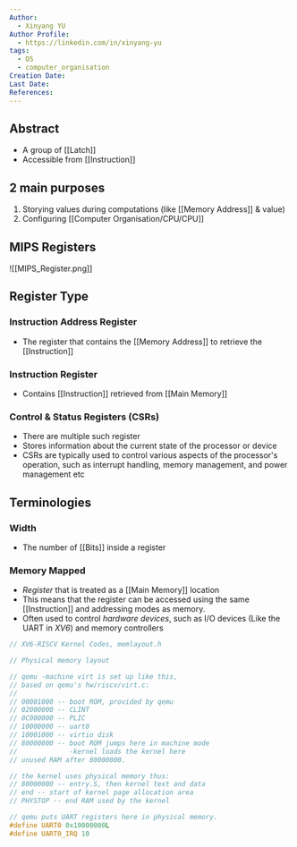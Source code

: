 ```yaml
---
Author:
  - Xinyang YU
Author Profile:
  - https://linkedin.com/in/xinyang-yu
tags:
  - OS
  - computer_organisation
Creation Date: 
Last Date: 
References:
---
```

## Abstract
- A group of [[Latch]]
- Accessible from [[Instruction]]

## 2 main purposes
1. Storying values during computations (like [[Memory Address]] & value)
2. Configuring [[Computer Organisation/CPU/CPU]]




## MIPS Registers
![[MIPS_Register.png]]


## Register Type
### Instruction Address Register
- The register that contains the [[Memory Address]] to retrieve the [[Instruction]]
### Instruction Register
- Contains [[Instruction]] retrieved from [[Main Memory]]

### Control & Status Registers (CSRs)
- There are multiple such register
- Stores information about the current state of the processor or device
- CSRs are typically used to control various aspects of the processor's operation, such as interrupt handling, memory management, and power management etc

## Terminologies
### Width
- The number of [[Bits]] inside a register
### Memory Mapped
- *Register* that is treated as a [[Main Memory]] location 
- This means that the register can be accessed using the same [[Instruction]] and addressing modes as memory. 
- Often used to control *hardware devices*, such as I/O devices (Like the UART in *XV6*) and memory controllers
```c
// XV6-RISCV Kernel Codes, memlayout.h

// Physical memory layout

// qemu -machine virt is set up like this,
// based on qemu's hw/riscv/virt.c:
//
// 00001000 -- boot ROM, provided by qemu
// 02000000 -- CLINT
// 0C000000 -- PLIC
// 10000000 -- uart0 
// 10001000 -- virtio disk 
// 80000000 -- boot ROM jumps here in machine mode
//             -kernel loads the kernel here
// unused RAM after 80000000.

// the kernel uses physical memory thus:
// 80000000 -- entry.S, then kernel text and data
// end -- start of kernel page allocation area
// PHYSTOP -- end RAM used by the kernel

// qemu puts UART registers here in physical memory.
#define UART0 0x10000000L
#define UART0_IRQ 10
```